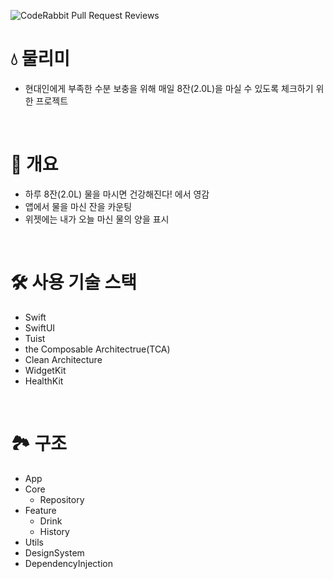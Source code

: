 ![CodeRabbit Pull Request Reviews](https://img.shields.io/coderabbit/prs/github/gaeng2y/Mulimee?utm_source=oss&utm_medium=github&utm_campaign=gaeng2y%2FMulimee&labelColor=171717&color=FF570A&link=https%3A%2F%2Fcoderabbit.ai&label=CodeRabbit+Reviews)

# 💧 물리미
- 현대인에게 부족한 수분 보충을 위해 매일 8잔(2.0L)을 마실 수 있도록 체크하기 위한 프로젝트

<br>

# 📒 개요
- 하루 8잔(2.0L) 물을 마시면 건강해진다! 에서 영감
- 앱에서 물을 마신 잔을 카운팅
- 위젯에는 내가 오늘 마신 물의 양을 표시

<br>

# 🛠️ 사용 기술 스택
- Swift
- SwiftUI
- Tuist
- the Composable Architectrue(TCA)
- Clean Architecture
- WidgetKit
- HealthKit

<br>

# 🏞️ 구조
- App
- Core
  - Repository
- Feature
  - Drink
  - History
- Utils
- DesignSystem
- DependencyInjection
